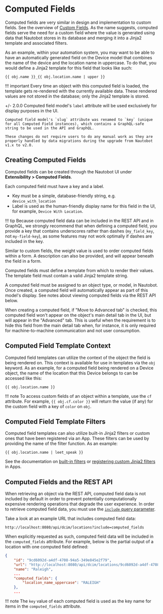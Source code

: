 # Computed Fields

Computed fields are very similar in design and implementation to custom fields. See the overview of [Custom Fields](./customfield.md). As the name suggests, computed fields serve the need for a custom field where the value is generated using data that Nautobot stores in its database and merging it into a Jinja2 template and associated filters.

As an example, within your automation system, you may want to be able to have an automatically generated field on the Device model that combines the name of the device and the location name in uppercase. To do that, you would define a Jinja2 template for this field that looks like such:

```jinja2
{{ obj.name }}_{{ obj.location.name | upper }}
```

!!! important
    Every time an object with this computed field is loaded, the template gets re-rendered with the currently available data. These rendered values are not stored in the database; only the Jinja2 template is stored.

+/- 2.0.0
    Computed field model's `label` attribute will be used exclusively for display purposes in the UI.

    Computed field model's `slug` attribute was renamed to `key` (unique for all Computed Field instances), which contains a GraphQL-safe string to be used in the API and GraphQL.

    These changes do not require users to do any manual work as they are properly handled by data migrations during the upgrade from Nautobot v1.x to v2.0.

## Creating Computed Fields

Computed fields can be created through the Nautobot UI under **Extensibility > Computed Fields**.

Each computed field must have a key and a label.

- Key must be a simple, database-friendly string, e.g. `device_with_location`
- Label is used as the human-friendly display name for this field in the UI, for example, `Device With Location`.

!!! tip
    Because computed field data can be included in the REST API and in GraphQL, we strongly recommend that when defining a computed field, you provide a key that contains underscores rather than dashes (`my_field_key`, not `my-field-key`), as some features may not work optimally if dashes are included in the key.

Similar to custom fields, the weight value is used to order computed fields within a form. A description can also be provided, and will appear beneath the field in a form.

Computed fields must define a template from which to render their values. The template field must contain a valid Jinja2 template string.

A computed field must be assigned to an object type, or model, in Nautobot. Once created, a computed field will automatically appear as part of this model's display. See notes about viewing computed fields via the REST API below.

When creating a computed field, if "Move to Advanced tab" is checked, this computed field won't appear on the object's main detail tab in the UI, but will appear in the "Advanced" tab. This is useful when the requirement is to hide this field from the main detail tab when, for instance, it is only required for machine-to-machine communication and not user consumption.

## Computed Field Template Context

Computed field templates can utilize the context of the object the field is being rendered on. This context is available for use in templates via the `obj` keyword. As an example, for a computed field being rendered on a Device object, the name of the location that this Device belongs to can be accessed like this:

```jinja2
{{ obj.location.name }}
```

!!! note
    To access custom fields of an object within a template, use the `cf` attribute. For example, `{{ obj.cf.color }}` will return the value (if any) for the custom field with a key of `color` on `obj`.

## Computed Field Template Filters

Computed field templates can also utilize built-in Jinja2 filters or custom ones that have been registered via an App. These filters can be used by providing the name of the filter function. As an example:

```jinja2
{{ obj.location.name | leet_speak }}
```

See the documentation on [built-in filters](./template-filters.md) or [registering custom Jinja2 filters](../../development/apps/api/platform-features/jinja2-filters.md) in Apps.

## Computed Fields and the REST API

When retrieving an object via the REST API, computed field data is not included by default in order to prevent potentially computationally expensive rendering operations that degrade the user experience. In order to retrieve computed field data, you must use the [`include` query parameter](rest-api/filtering.md#filtering-included-fields).

Take a look at an example URL that includes computed field data:

```no-highlight
http://localhost:8080/api/dcim/locations?include=computed_fields
```

When explicitly requested as such, computed field data will be included in the `computed_fields` attribute. For example, below is the partial output of a location with one computed field defined:

```json
{
    "id": "9cd6092d-a4df-4708-94a5-349e845e2f79",
    "url": "http://localhost:8080/api/dcim/locations/9cd6092d-a4df-4708-94a5-349e845e2f79/",
    "name": "Raleigh",
    ...
    "computed_fields": {
        "location_name_uppercase": "RALEIGH"
    },
    ...
```

!!! note
    The `key` value of each computed field is used as the key name for items in the `computed_fields` attribute.

